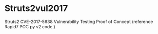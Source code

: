 # Struts2vul2017
Struts2 CVE-2017-5638 Vulnerability Testing Proof of Concept (reference Rapid7 POC py v2 code.)
